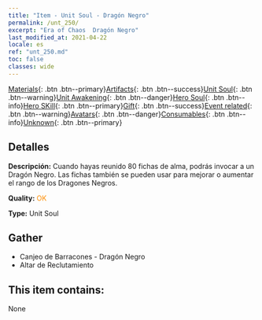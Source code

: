 ```yaml
---
title: "Item - Unit Soul - Dragón Negro"
permalink: /unt_250/
excerpt: "Era of Chaos  Dragón Negro"
last_modified_at: 2021-04-22
locale: es
ref: "unt_250.md"
toc: false
classes: wide
---
```

 [Materials](/ItemsES/){: .btn .btn--primary}[Artifacts](/ItemsES/Artifacts/){: .btn .btn--success}[Unit Soul](/ItemsES/UnitSoul/){: .btn .btn--warning}[Unit Awakening](/ItemsES/UnitAwakening/){: .btn .btn--danger}[Hero Soul](/ItemsES/HeroSoul/){: .btn .btn--info}[Hero SKill](/ItemsES/HeroSkill/){: .btn .btn--primary}[Gift](/ItemsES/Gift/){: .btn .btn--success}[Event related](/ItemsES/Events/){: .btn .btn--warning}[Avatars](/ItemsES/Avatars/){: .btn .btn--danger}[Consumables](/ItemsES/Consumables/){: .btn .btn--info}[Unknown](/ItemsES/Unknown/){: .btn .btn--primary}

## Detalles
 **Descripción:** Cuando hayas reunido 80 fichas de alma, podrás invocar a un Dragón Negro. Las fichas también se pueden usar para mejorar o aumentar el rango de los Dragones Negros.

 **Quality:** <span style="color: #FF8C00">OK</span>

 **Type:** Unit Soul

## Gather

*    Canjeo de Barracones - Dragón Negro 
*    Altar de Reclutamiento 

## This item contains:

  None


